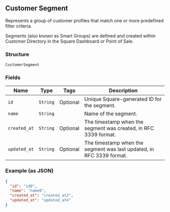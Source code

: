 ## Customer Segment

Represents a group of customer profiles that match one or more predefined filter criteria. 

Segments (also known as Smart Groups) are defined and created within Customer Directory in the Square Dashboard or Point of Sale.

### Structure

`CustomerSegment`

### Fields

| Name | Type | Tags | Description |
|  --- | --- | --- | --- |
| `id` | `String` | Optional | Unique Square-generated ID for the segment. |
| `name` | `String` |  | Name of the segment. |
| `created_at` | `String` | Optional | The timestamp when the segment was created, in RFC 3339 format. |
| `updated_at` | `String` | Optional | The timestamp when the segment was last updated, in RFC 3339 format. |

### Example (as JSON)

```json
{
  "id": "id0",
  "name": "name0",
  "created_at": "created_at2",
  "updated_at": "updated_at4"
}
```

